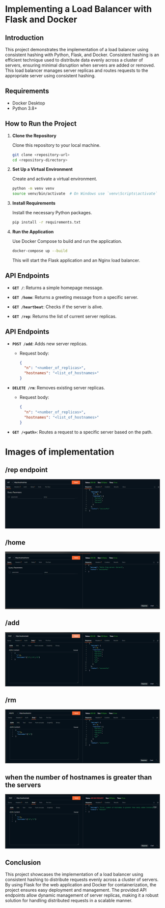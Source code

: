 # Implementing a Load Balancer with Flask and Docker

## Introduction

This project demonstrates the implementation of a load balancer using consistent hashing with Python, Flask, and Docker. Consistent hashing is an efficient technique used to distribute data evenly across a cluster of servers, ensuring minimal disruption when servers are added or removed. This load balancer manages server replicas and routes requests to the appropriate server using consistent hashing.

## Requirements

- Docker Desktop
- Python 3.8+

## How to Run the Project

1. **Clone the Repository**

   Clone this repository to your local machine.

   ```sh
   git clone <repository-url>
   cd <repository-directory>
   ```

2. **Set Up a Virtual Environment**

   Create and activate a virtual environment.

   ```sh
   python -m venv venv
   source venv/bin/activate  # On Windows use `venv\Scripts\activate`
   ```

3. **Install Requirements**

   Install the necessary Python packages.

   ```sh
   pip install -r requirements.txt
   ```

4. **Run the Application**

   Use Docker Compose to build and run the application.

   ```sh
   docker-compose up --build
   ```

   This will start the Flask application and an Nginx load balancer.

## API Endpoints

- **`GET /`**: Returns a simple homepage message.

- **`GET /home`**: Returns a greeting message from a specific server.

- **`GET /heartbeat`**: Checks if the server is alive.

- **`GET /rep`**: Returns the list of current server replicas.

## API Endpoints

- **`POST /add`**: Adds new server replicas.
  - Request body:
    ```json
    {
      "n": "<number_of_replicas>",
      "hostnames": "<list_of_hostnames>"
    }
    ```

- **`DELETE /rm`**: Removes existing server replicas.
  - Request body:
    ```json
    {
      "n": "<number_of_replicas>",
      "hostnames": "<list_of_hostnames>"
    }
    ```

- **`GET /<path>`**: Routes a request to a specific server based on the path.

# Images of implementation
## /rep endpoint
![alt text](rependpoint.jpg)

## /home
![alt text](home.png)

## /add
![alt text](add.png)

## /rm
![alt text](rm.png)

## when the number of hostnames is greater than the servers
![alt text](image.png)

## Conclusion

This project showcases the implementation of a load balancer using consistent hashing to distribute requests evenly across a cluster of servers. By using Flask for the web application and Docker for containerization, the project ensures easy deployment and management. The provided API endpoints allow dynamic management of server replicas, making it a robust solution for handling distributed requests in a scalable manner.
